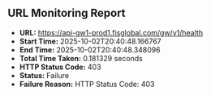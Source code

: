 ## URL Monitoring Report

- **URL:** https://api-gw1-prod1.fisglobal.com/gw/v1/health
- **Start Time:** 2025-10-02T20:40:48.166767
- **End Time:** 2025-10-02T20:40:48.348096
- **Total Time Taken:** 0.181329 seconds
- **HTTP Status Code:** 403
- **Status:** Failure
- **Failure Reason:** HTTP Status Code: 403
